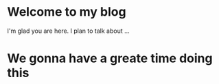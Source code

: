 # Welcome to my blog

I'm glad you are here. I plan to talk about ...
<h1>We gonna have a greate time doing this</h1>

